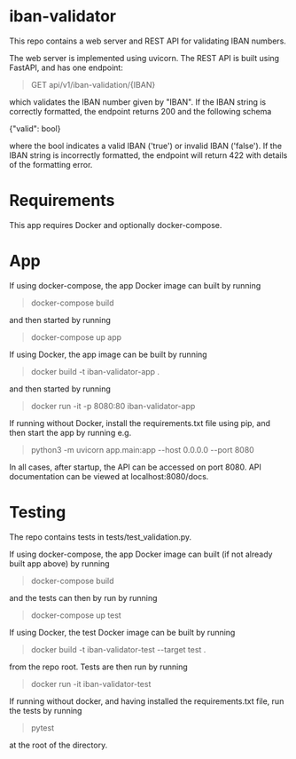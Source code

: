 # iban-validator

This repo contains a web server and REST API for validating IBAN numbers.

The web server is implemented using uvicorn. The REST API is built using FastAPI, and has one endpoint:

> GET api/v1/iban-validation/{IBAN}

which validates the IBAN number given by "IBAN". If the IBAN string is correctly formatted, the endpoint returns 200 and the following schema

{"valid": bool}

where the bool indicates a valid IBAN ('true') or invalid IBAN ('false'). If the IBAN string
is incorrectly formatted, the endpoint will return 422 with details of the formatting error.


# Requirements

This app requires Docker and optionally docker-compose.


# App

If using docker-compose, the app Docker image can built by running

> docker-compose build

and then started by running

> docker-compose up app


If using Docker, the app image can be built by running

> docker build -t iban-validator-app .

and then started by running

> docker run -it -p 8080:80 iban-validator-app


If running without Docker, install the requirements.txt file using pip, and then start the app by running e.g.

> python3 -m uvicorn app.main:app --host 0.0.0.0 --port 8080


In all cases, after startup, the API can be accessed on port 8080. API documentation can be viewed at localhost:8080/docs.

# Testing

The repo contains tests in tests/test_validation.py. 

If using docker-compose, the app Docker image can built (if not already built app above) by running

> docker-compose build

and the tests can then by run by running

> docker-compose up test


If using Docker, the test Docker image can be built by running

> docker build -t iban-validator-test --target test .

from the repo root. Tests are then run by running

> docker run -it iban-validator-test


If running without docker, and having installed the requirements.txt file, run the tests by running

> pytest

at the root of the directory.
